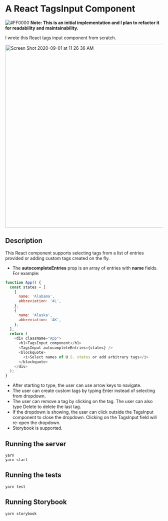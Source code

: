 # A React TagsInput Component

![#FF0000](https://placehold.it/15/FF0000/000000?text=+) __Note: This is an initial implementation and I plan to refactor it for readability and maintainability.__

I wrote this React tags input component from scratch.

<img width="583" alt="Screen Shot 2020-09-01 at 11 26 36 AM" src="https://user-images.githubusercontent.com/890659/91891558-186ec580-ec46-11ea-98f2-bce39cedb431.png">

## Description

This React component supports selecting tags from a list of entries provided or adding custom tags created on the fly.

- The **autocompleteEntries** prop is an array of entries with **name** fields. For example:

```javascript
function App() {
  const states = [
    {
      name: 'Alabama',
      abbreviation: 'AL',
    },
    {
      name: 'Alaska',
      abbreviation: 'AK',
    },
  ];
  return (
    <div className="App">
      <h1>TagsInput component</h1>
      <TagsInput autocompleteEntries={states} />
      <blockquote>
        <i>Select names of U.S. states or add arbitrary tags</i>
      </blockquote>
    </div>
  );
}
```

- After starting to type, the user can use arrow keys to navigate.
- The user can create custom tags by typing Enter instead of selecting from dropdown.
- The user can remove a tag by clicking on the tag. The user can also type Delete to delete the last tag.
- If the dropdown is showing, the user can click outside the TagsInput component to close the dropdown. Clicking on the TagsInput field will re-open the dropdown.
- Storybook is supported.

## Running the server

```
yarn
yarn start
```

## Running the tests

```
yarn test
```

## Running Storybook

```
yarn storybook
```
